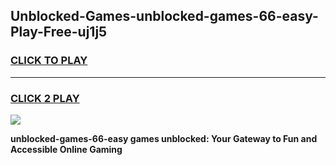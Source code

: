 
## Unblocked-Games-unblocked-games-66-easy-Play-Free-uj1j5
<h3>
<a href="https://premium76.site?title=unblocked-games-66-easy&ref=20A">CLICK TO PLAY</a></h3>
<hr>

<h3>
<a href="https://premium76.site?title=unblocked-games-66-easy&ref=20A">CLICK 2 PLAY</a>
  
</h3>

<a href="https://premium76.site?title=unblocked-games-66-easy&ref=20A"><img src="https://clearcache.store/games.png"></a>


**unblocked-games-66-easy games unblocked: Your Gateway to Fun and Accessible Online Gaming**
